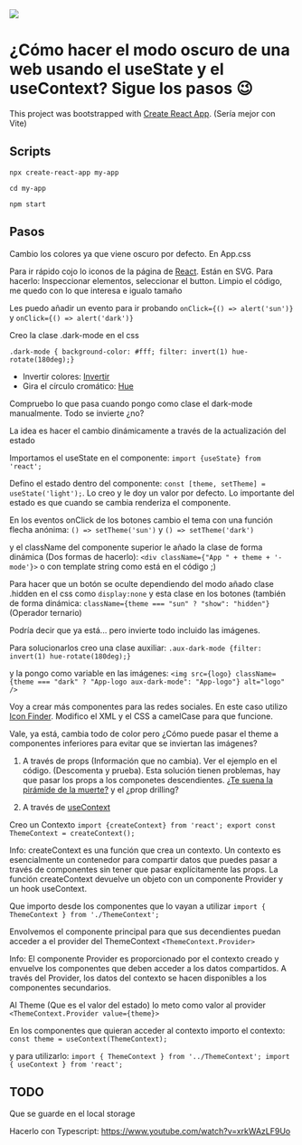 <img src="https://jorgebenitezlopez.com/github/react.png">

# ¿Cómo hacer el modo oscuro de una web usando el useState y el useContext? Sigue los pasos 😉

This project was bootstrapped with [Create React App](https://github.com/facebook/create-react-app). (Sería mejor con Vite)

## Scripts

`npx create-react-app my-app`

`cd my-app`

`npm start`

## Pasos

Cambio los colores ya que viene oscuro por defecto. En App.css

Para ir rápido cojo lo iconos de la página de [React](https://es.react.dev/reference/react/useContext). Están en SVG. Para hacerlo: Inspeccionar elementos, seleccionar el button. Limpio el código, me quedo con lo que interesa e igualo tamaño

Les puedo añadir un evento para ir probando `onClick={() => alert('sun')}` y `onClick={() => alert('dark')}`

Creo la clase .dark-mode en el css

`.dark-mode { background-color: #fff; filter: invert(1) hue-rotate(180deg);}`

- Invertir colores: [Invertir](https://developer.mozilla.org/en-US/docs/Web/CSS/filter-function/invert)
- Gira el círculo cromático: [Hue](https://developer.mozilla.org/en-US/docs/Web/CSS/filter-function/hue-rotate)

Compruebo lo que pasa cuando pongo como clase el dark-mode manualmente. Todo se invierte ¿no?

La idea es hacer el cambio dinámicamente a través de la actualización del estado

Importamos el useState en el componente: `import {useState} from 'react';`

Defino el estado dentro del componente: `const [theme, setTheme] = useState('light');`. Lo creo y le doy un valor por defecto. Lo importante del estado es que cuando se cambia renderiza el componente.

En los eventos onClick de los botones cambio el tema con una función flecha anónima: `() => setTheme('sun')` y `() => setTheme('dark')`

y el className del componente superior le añado la clase de forma dinámica (Dos formas de hacerlo): `<div className={"App " + theme + '-mode'}>` o con template string como está en el código ;)

Para hacer que un botón se oculte dependiendo del modo añado clase .hidden en el css como `display:none` y esta clase en los botones (también de forma dinámica: `className={theme === "sun" ? "show": "hidden"}` (Operador ternario)

Podría decir que ya está... pero invierte todo incluido las imágenes.

Para solucionarlos creo una clase auxiliar: `.aux-dark-mode {filter: invert(1) hue-rotate(180deg);}` 

y la pongo como variable en las imágenes: `<img src={logo} className={theme === "dark" ? "App-logo aux-dark-mode": "App-logo"} alt="logo" />`

Voy a crear más componentes para las redes sociales. En este caso utilizo [Icon Finder](https://www.iconfinder.com/search?q=networks). Modifico el XML y el CSS a camelCase para que funcione.

Vale, ya está, cambia todo de color pero ¿Cómo puede pasar el theme a componentes inferiores para evitar que se inviertan las imágenes?

1. A través de props (Información que no cambia). Ver el ejemplo en el código. (Descomenta y prueba). Esta solución tienen problemas, hay que pasar los props a los componetes descendientes. [¿Te suena la pirámide de la muerte?](https://jsepulveda.co/media/posts/4/0_iiecmuTLPBqbxd5V.jpeg) y el ¿prop drilling?

2. A través de [useContext](https://es.react.dev/reference/react/useContext)

Creo un Contexto `import {createContext} from 'react'; export const ThemeContext = createContext();`

Info: createContext es una función que crea un contexto. Un contexto es esencialmente un contenedor para compartir datos que puedes pasar a través de componentes sin tener que pasar explícitamente las props. La función createContext devuelve un objeto con un componente Provider y un hook useContext.

Que importo desde los componentes que lo vayan a utilizar `import { ThemeContext } from './ThemeContext';`

Envolvemos el componente principal para que sus decendientes puedan acceder a el provider del ThemeContext `<ThemeContext.Provider>`

Info: El componente Provider es proporcionado por el contexto creado y envuelve los componentes que deben acceder a los datos compartidos. A través del Provider, los datos del contexto se hacen disponibles a los componentes secundarios.

Al Theme (Que es el valor del estado) lo meto como valor al provider `<ThemeContext.Provider value={theme}>` 

En los componentes que quieran acceder al contexto importo el contexto: `const theme = useContext(ThemeContext);` 

y para utilizarlo: `import { ThemeContext } from '../ThemeContext'; import { useContext } from 'react';` 

## TODO

Que se guarde en el local storage

Hacerlo con Typescript: https://www.youtube.com/watch?v=xrkWAzLF9Uo




